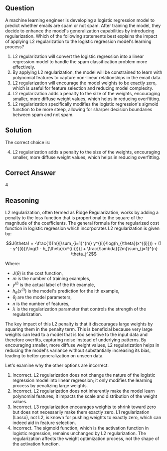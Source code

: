 ## Question
A machine learning engineer is developing a logistic regression model to predict whether emails are spam or not spam. After training the model, they decide to enhance the model's generalization capabilities by introducing regularization. Which of the following statements best explains the impact of applying L2 regularization to the logistic regression model's learning process?

1. L2 regularization will convert the logistic regression into a linear regression model to handle the spam classification problem more effectively.
2. By applying L2 regularization, the model will be constrained to learn with polynomial features to capture non-linear relationships in the email data.
3. L2 regularization will encourage the model weights to be exactly zero, which is useful for feature selection and reducing model complexity.
4. L2 regularization adds a penalty to the size of the weights, encouraging smaller, more diffuse weight values, which helps in reducing overfitting.
5. L2 regularization specifically modifies the logistic regression's sigmoid function to be more steep, allowing for sharper decision boundaries between spam and not spam.

## Solution
The correct choice is:

4. L2 regularization adds a penalty to the size of the weights, encouraging smaller, more diffuse weight values, which helps in reducing overfitting.

## Correct Answer
4

## Reasoning

L2 regularization, often termed as Ridge Regularization, works by adding a penalty to the loss function that is proportional to the square of the magnitude of the coefficients. The general formula for the regularized cost function in logistic regression which incorporates L2 regularization is given by:

$$J(\theta) = -\frac{1}{m}[\sum_{i=1}^{m} y^{(i)}\log(h_{\theta}(x^{(i)})) + (1 - y^{(i)})\log(1 - h_{\theta}(x^{(i)}))] + \frac{\lambda}{2m}\sum_{j=1}^{n} \theta_j^2$$

Where:
- $J(\theta)$ is the cost function,
- $m$ is the number of training examples,
- $y^{(i)}$ is the actual label of the ith example,
- $h_{\theta}(x^{(i)})$ is the model's prediction for the ith example,
- $\theta_j$ are the model parameters,
- $n$ is the number of features,
- $\lambda$ is the regularization parameter that controls the strength of the regularization.

The key impact of this L2 penalty is that it discourages large weights by squaring them in the penalty term. This is beneficial because very large weights can lead to a model that is too sensitive to the input data and therefore overfits, capturing noise instead of underlying patterns. By encouraging smaller, more diffuse weight values, L2 regularization helps in reducing the model's variance without substantially increasing its bias, leading to better generalization on unseen data.

Let's examine why the other options are incorrect:
1. Incorrect. L2 regularization does not change the nature of the logistic regression model into linear regression; it only modifies the learning process by penalizing large weights.
2. Incorrect. L2 regularization does not inherently make the model learn polynomial features; it impacts the scale and distribution of the weight values.
3. Incorrect. L3 regularization encourages weights to shrink toward zero but does not necessarily make them exactly zero. L1 regularization (Lasso), not L2, is known for pushing weights to exactly zero, which can indeed aid in feature selection.
5. Incorrect. The sigmoid function, which is the activation function in logistic regression, remains unchanged by L2 regularization. The regularization affects the weight optimization process, not the shape of the activation function.